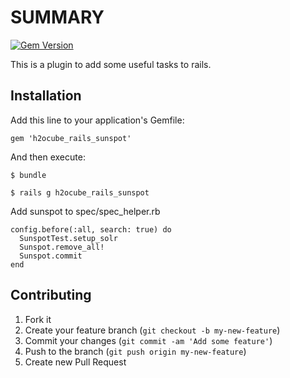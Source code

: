 # SUMMARY

[![Gem Version](https://badge.fury.io/rb/h2ocube_rails_sunspot.png)](http://badge.fury.io/rb/h2ocube_rails_sunspot)

This is a plugin to add some useful tasks to rails.

## Installation

Add this line to your application's Gemfile:

    gem 'h2ocube_rails_sunspot'

And then execute:

    $ bundle

    $ rails g h2ocube_rails_sunspot

Add sunspot to spec/spec_helper.rb

    config.before(:all, search: true) do
      SunspotTest.setup_solr
      Sunspot.remove_all!
      Sunspot.commit
    end

## Contributing

1. Fork it
2. Create your feature branch (`git checkout -b my-new-feature`)
3. Commit your changes (`git commit -am 'Add some feature'`)
4. Push to the branch (`git push origin my-new-feature`)
5. Create new Pull Request
